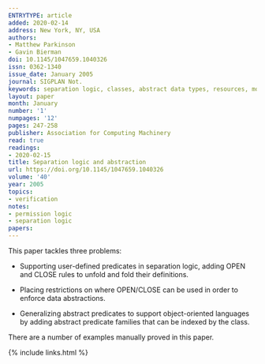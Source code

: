 ```yaml
---
ENTRYTYPE: article
added: 2020-02-14
address: New York, NY, USA
authors:
- Matthew Parkinson
- Gavin Bierman
doi: 10.1145/1047659.1040326
issn: 0362-1340
issue_date: January 2005
journal: SIGPLAN Not.
keywords: separation logic, classes, abstract data types, resources, modularity
layout: paper
month: January
number: '1'
numpages: '12'
pages: 247-258
publisher: Association for Computing Machinery
read: true
readings:
- 2020-02-15
title: Separation logic and abstraction
url: https://doi.org/10.1145/1047659.1040326
volume: '40'
year: 2005
topics:
- verification
notes:
- permission logic
- separation logic
papers:
---
```


This paper tackles three problems:

- Supporting user-defined predicates in separation logic,
  adding OPEN and CLOSE rules to unfold and fold
  their definitions.

- Placing restrictions on where OPEN/CLOSE can be used
  in order to enforce data abstractions.

- Generalizing abstract predicates to support object-oriented
  languages by adding abstract predicate families that can be
  indexed by the class.

There are a number of examples manually proved in this paper.

{% include links.html %}

